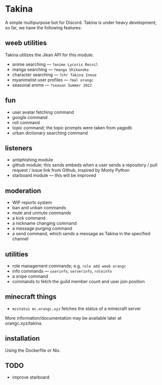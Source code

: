 # Takina
A simple multipurpose bot for Discord. Takina is under heavy development; so far, we have the following features:

## weeb utilities
Takina utilizes the Jikan API for this module.

- anime searching — `?anime Lycoris Recoil`
- manga searching — `?manga Shikanoko`
- character searching — `?chr Takina Inoue`
- myanimelist user profiles — `?mal orangc`
- seasonal anime — `?season Summer 2022`

## fun
- user avatar fetching command
- google command
- roll command
- topic command; the topic prompts were taken from yagpdb
- urban dictionary searching command

## listeners
- antiphishing module
- github module; this sends embeds when a user sends a repository / pull request / issue link from Github, inspired by Monty Python
- starboard module — this will be improved

## moderation
- WIP reports system
- ban and unban commands
- mute and unmute commands
- a kick command
- a nickname changing command
- a message purging command
- a send command, which sends a message as Takina in the specified channel

## utilities
- role management commands; e.g. `role add weeb orangc`
- info commands — `userinfo`, `serverinfo`, `roleinfo`
- a snipe command
- commands to fetch the guild member count and user join position

## minecraft things
- `mcstatus mc.orangc.xyz` fetches the status of a minecraft server

More information/documentation may be available later at orangc.xyz/takina.

## installation
Using the Dockerfile or Nix.

## TODO
- improve starboard